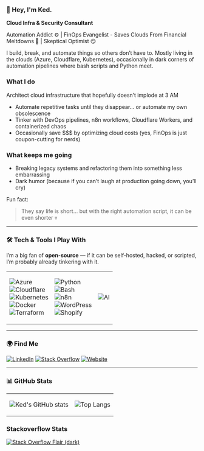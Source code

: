 ### 👋 Hey, I'm Ked. 

**Cloud Infra & Security Consultant**

Automation Addict ⚙️ | FinOps Evangelist - Saves Clouds From Financial Meltdowns 💸 | Skeptical Optimist 😏

I build, break, and automate things so others don’t have to.
Mostly living in the clouds (Azure, Cloudflare, Kubernetes), occasionally in dark corners of automation pipelines where bash scripts and Python meet.

### What I do
Architect cloud infrastructure that hopefully doesn’t implode at 3 AM
- Automate repetitive tasks until they disappear… or automate my own obsolescence
- Tinker with DevOps pipelines, n8n workflows, Cloudflare Workers, and containerized chaos
- Occasionally save $$$ by optimizing cloud costs (yes, FinOps is just coupon-cutting for nerds)

### What keeps me going
- Breaking legacy systems and refactoring them into something less embarrassing
- Dark humor (because if you can’t laugh at production going down, you’ll cry)

Fun fact: 

> They say life is short… but with the right automation script, it can be even shorter 💀 

---
### 🛠️ Tech & Tools I Play With
I’m a big fan of **open-source** — if it can be self-hosted, hacked, or scripted, I’m probably already tinkering with it.  

<table>
<tr>
<td>

![Azure](https://img.shields.io/badge/Azure-0078D4?logo=microsoft-azure&logoColor=white)  
![Cloudflare](https://img.shields.io/badge/Cloudflare-F38020?logo=cloudflare&logoColor=white)  
![Kubernetes](https://img.shields.io/badge/Kubernetes-326CE5?logo=kubernetes&logoColor=white)  
![Docker](https://img.shields.io/badge/Docker-2496ED?logo=docker&logoColor=white)  
![Terraform](https://img.shields.io/badge/Terraform-623CE4?logo=terraform&logoColor=white)  

</td>
<td>

![Python](https://img.shields.io/badge/Python-3776AB?logo=python&logoColor=white)  
![Bash](https://img.shields.io/badge/Bash-4EAA25?logo=gnu-bash&logoColor=white)  
![n8n](https://img.shields.io/badge/n8n-1ABC9C?logo=n8n&logoColor=white)  
![WordPress](https://img.shields.io/badge/WordPress-21759B?logo=wordpress&logoColor=white)  
![Shopify](https://img.shields.io/badge/Shopify-7AB55C?logo=shopify&logoColor=white)  


</td>
<td>
  
![AI](https://img.shields.io/badge/AI-000000?logo=openai&logoColor=white)  
</td>
</tr>
</table>

---
### 🌍 Find Me

[![LinkedIn](https://img.shields.io/badge/LinkedIn-0A66C2?logo=linkedin&logoColor=white)](https://www.linkedin.com/in/kedmardemootoo/)
[![Stack Overflow](https://img.shields.io/badge/Stack%20Overflow-F58025?logo=stackoverflow&logoColor=white)](https://stackoverflow.com/users/16046045)
[![Website](https://img.shields.io/badge/🌍%20Website-2E3A59?style=flat&logoColor=white)](https://nexops.dev)


---

### 📊 GitHub Stats

<table>
<tr>
<td>
  
![Ked's GitHub stats](https://github-readme-stats.vercel.app/api?username=nocticdr&show_icons=true&count_private=true&include_all_commits=true&theme=tokyonight)  
</td>
<td>
  
![Top Langs](https://github-readme-stats.vercel.app/api/top-langs/?username=nocticdr&layout=compact&theme=tokyonight)  
</td>
</tr>
</table>

### Stackoverflow Stats

<!-- Light theme -->
<!--[![Stack Overflow Flair](https://stackoverflow.com/users/flair/16046045.png)](https://stackoverflow.com/users/16046045) -->

<!-- Dark theme -->
[![Stack Overflow Flair (dark)](https://stackoverflow.com/users/flair/16046045.png?theme=dark)](https://stackoverflow.com/users/16046045)

